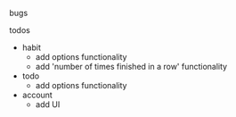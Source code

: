 bugs

todos

- habit
  - add options functionality
  - add 'number of times finished in a row' functionality
- todo
  - add options functionality
- account
  - add UI
